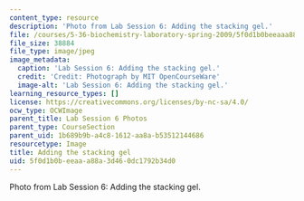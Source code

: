 ```yaml
---
content_type: resource
description: 'Photo from Lab Session 6: Adding the stacking gel.'
file: /courses/5-36-biochemistry-laboratory-spring-2009/5f0d1b0beeaaa88a3d460dc1792b34d0_Lab6_2.jpg
file_size: 38884
file_type: image/jpeg
image_metadata:
  caption: 'Lab Session 6: Adding the stacking gel.'
  credit: 'Credit: Photograph by MIT OpenCourseWare'
  image-alt: 'Lab Session 6: Adding the stacking gel.'
learning_resource_types: []
license: https://creativecommons.org/licenses/by-nc-sa/4.0/
ocw_type: OCWImage
parent_title: Lab Session 6 Photos
parent_type: CourseSection
parent_uid: 1b689b9b-a4c8-1612-aa8a-b53512144686
resourcetype: Image
title: Adding the stacking gel
uid: 5f0d1b0b-eeaa-a88a-3d46-0dc1792b34d0
---
```

Photo from Lab Session 6: Adding the stacking gel.